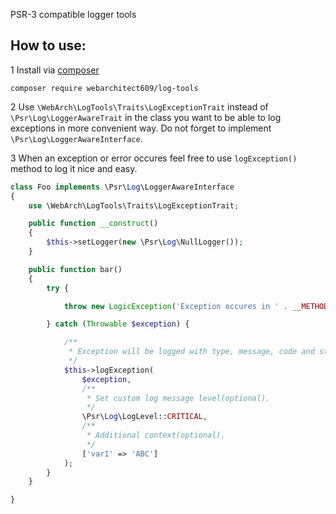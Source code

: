 PSR-3 compatible logger tools

How to use:
-----------

1 Install via [composer](https://getcomposer.org/)

`composer require webarchitect609/log-tools`

2 Use `\WebArch\LogTools\Traits\LogExceptionTrait` instead of `\Psr\Log\LoggerAwareTrait` in the class you want to be 
able to log exceptions in more convenient way. Do not forget to implement `\Psr\Log\LoggerAwareInterface`.

3 When an exception or error occures feel free to use `logException()` method to log it nice and easy. 

```php
class Foo implements \Psr\Log\LoggerAwareInterface
{
    use \WebArch\LogTools\Traits\LogExceptionTrait;

    public function __construct()
    {
        $this->setLogger(new \Psr\Log\NullLogger());
    }

    public function bar()
    {
        try {

            throw new LogicException('Exception occures in ' . __METHOD__);

        } catch (Throwable $exception) {

            /**
             * Exception will be logged with type, message, code and stack trace.
             */
            $this->logException(
                $exception,
                /**
                 * Set custom log message level(optional).
                 */
                \Psr\Log\LogLevel::CRITICAL,
                /**
                 * Additional context(optional).
                 */
                ['var1' => 'ABC']
            );
        }
    }

}
```
